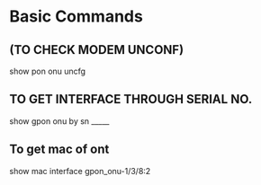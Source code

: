# Basic Commands
## (TO CHECK MODEM UNCONF)

show pon onu uncfg

## TO GET INTERFACE THROUGH SERIAL NO.
show gpon onu by sn _____

## To get mac of ont

show mac interface gpon_onu-1/3/8:2






